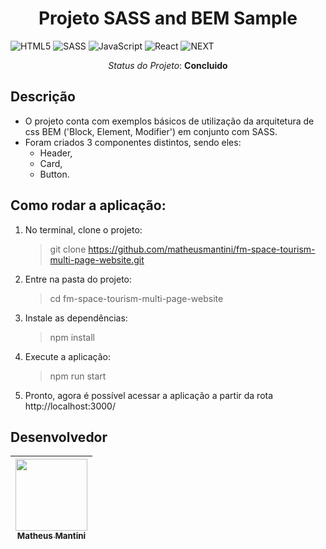 <h1 align="center"> Projeto SASS and BEM Sample </h1>

![HTML5](https://img.shields.io/badge/html5-%23E34F26.svg?style=for-the-badge&logo=html5&logoColor=white)
![SASS](https://img.shields.io/badge/Sass-CC6699?style=for-the-badge&logo=sass&logoColor=white)
![JavaScript](https://img.shields.io/badge/javascript-%23323330.svg?style=for-the-badge&logo=javascript&logoColor=%23F7DF1E)
![React](https://img.shields.io/badge/react-%2320232a.svg?style=for-the-badge&logo=react&logoColor=%2361DAFB)
![NEXT](https://img.shields.io/badge/next%20js-000000?style=for-the-badge&logo=nextdotjs&logoColor=white)

<p align="center"><i>Status do Projeto</i>: <b>Concluido</b></p> 
    
## Descrição

- O projeto conta com exemplos básicos de utilização da arquitetura de css BEM ('Block, Element, Modifier') em conjunto com SASS.
- Foram criados 3 componentes distintos, sendo eles:
  - Header,
  - Card,
  - Button.

## Como rodar a aplicação:

1. No terminal, clone o projeto:

   > git clone https://github.com/matheusmantini/fm-space-tourism-multi-page-website.git

2. Entre na pasta do projeto:

   > cd fm-space-tourism-multi-page-website

3. Instale as dependências:

   > npm install

4. Execute a aplicação:

   > npm run start

5. Pronto, agora é possível acessar a aplicação a partir da rota http://localhost:3000/

## Desenvolvedor

| [<img src="https://avatars.githubusercontent.com/u/71985890?v=4" width=115 > <br> <sub> Matheus Mantini </sub>](https://www.linkedin.com/in/matheusmantini/) |
| :----------------------------------------------------------------------------------------------------------------------------------------------------------: |
